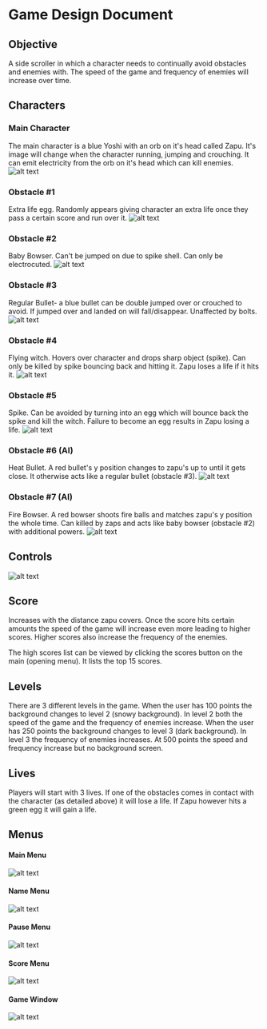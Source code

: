 # Game Design Document

## Objective

A side scroller in which a character needs to continually avoid obstacles and enemies with. The speed of the game and frequency of enemies will increase over time.

## Characters
### Main Character

The main character is a blue Yoshi with an orb on it's head called Zapu. It's image will change when the character running, jumping and crouching.
It can emit electricity from the orb on it's head which can kill enemies. ![alt text](/Pictures/YW1.png "Yoshi")

### Obstacle #1

Extra life egg. Randomly appears giving character an extra life once they pass a certain score and run over it. ![alt text](/Pictures/extraEgg.png "Extra Egg")

### Obstacle #2

Baby Bowser. Can't be jumped on due to spike shell. Can only be electrocuted.
![alt text](/Pictures/bWalk1.png "Baby Bowser")

### Obstacle #3

Regular Bullet- a blue bullet can be double jumped over or crouched to avoid. If jumped over and landed on will fall/disappear. Unaffected by bolts.
![alt text](/Pictures/BlueBullet.png "Regular Bullet")

### Obstacle #4

Flying witch. Hovers over character and drops sharp object (spike). Can only be killed by spike bouncing back and hitting it. Zapu loses a life if it hits it.
![alt text](/Pictures/Kamek1.png "Witch")

### Obstacle #5

Spike. Can be avoided by turning into an egg which will bounce back the spike and kill the witch. Failure to become an egg results in Zapu losing a life.
![alt text](/Pictures/SpikeBall.png "Spike")

### Obstacle #6 (AI)

Heat Bullet. A red bullet's y position changes to zapu's up to until it gets close. It otherwise acts like a regular bullet (obstacle #3).
![alt text](/Pictures/BulletBill.png "Heat Bullet")

### Obstacle #7 (AI)

Fire Bowser. A red bowser shoots fire balls and matches zapu's y position the whole time. Can killed by zaps and acts like baby bowser (obstacle #2) with additional powers.
![alt text](/Pictures/FBWalk1.png "Fire Baby Bowser")

## Controls

![alt text](/Pictures/Help.png "Controls and Enemies")

## Score

Increases with the distance zapu covers. 
Once the score hits certain amounts the speed of the game will increase even more leading to higher scores.
Higher scores also increase the frequency of the enemies.

The high scores list can be viewed by clicking the scores button on the main (opening menu). It lists the top 15 scores.

## Levels

There are 3 different levels in the game. When the user has 100 points the background changes to level 2 (snowy background).
In level 2 both the speed of the game and the frequency of enemies increase. When the user has 250 points the background changes to level 3 (dark background).
In level 3 the frequency of enemies increases. At 500 points the speed and frequency increase but no background screen.

## Lives

Players will start with 3 lives. If one of the obstacles comes in contact with the character (as detailed above) it will lose a life. If Zapu however hits a green egg it will gain a life.

## Menus

#### Main Menu
![alt text](/Pictures/Menu1.png "Main Menu")

#### Name Menu
![alt text](/Pictures/NameMenu.png "Name Menu")

#### Pause Menu
![alt text](/Pictures/Menu2.png "Pause Menu")

#### Score Menu
![alt text](/Pictures/Menu3.png "Score Menu")

#### Game Window
![alt text](/Pictures/fullView.png "Main Window")

